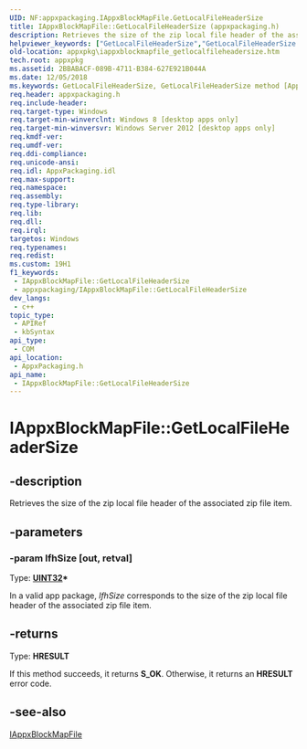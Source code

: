 ```yaml
---
UID: NF:appxpackaging.IAppxBlockMapFile.GetLocalFileHeaderSize
title: IAppxBlockMapFile::GetLocalFileHeaderSize (appxpackaging.h)
description: Retrieves the size of the zip local file header of the associated zip file item.
helpviewer_keywords: ["GetLocalFileHeaderSize","GetLocalFileHeaderSize method [App packaging and management]","GetLocalFileHeaderSize method [App packaging and management]","IAppxBlockMapFile interface","IAppxBlockMapFile interface [App packaging and management]","GetLocalFileHeaderSize method","IAppxBlockMapFile.GetLocalFileHeaderSize","IAppxBlockMapFile::GetLocalFileHeaderSize","appxpackaging/IAppxBlockMapFile::GetLocalFileHeaderSize","appxpkg.iappxblockmapfile_getlocalfileheadersize"]
old-location: appxpkg\iappxblockmapfile_getlocalfileheadersize.htm
tech.root: appxpkg
ms.assetid: 2BBABACF-089B-4711-B384-627E921B044A
ms.date: 12/05/2018
ms.keywords: GetLocalFileHeaderSize, GetLocalFileHeaderSize method [App packaging and management], GetLocalFileHeaderSize method [App packaging and management],IAppxBlockMapFile interface, IAppxBlockMapFile interface [App packaging and management],GetLocalFileHeaderSize method, IAppxBlockMapFile.GetLocalFileHeaderSize, IAppxBlockMapFile::GetLocalFileHeaderSize, appxpackaging/IAppxBlockMapFile::GetLocalFileHeaderSize, appxpkg.iappxblockmapfile_getlocalfileheadersize
req.header: appxpackaging.h
req.include-header: 
req.target-type: Windows
req.target-min-winverclnt: Windows 8 [desktop apps only]
req.target-min-winversvr: Windows Server 2012 [desktop apps only]
req.kmdf-ver: 
req.umdf-ver: 
req.ddi-compliance: 
req.unicode-ansi: 
req.idl: AppxPackaging.idl
req.max-support: 
req.namespace: 
req.assembly: 
req.type-library: 
req.lib: 
req.dll: 
req.irql: 
targetos: Windows
req.typenames: 
req.redist: 
ms.custom: 19H1
f1_keywords:
 - IAppxBlockMapFile::GetLocalFileHeaderSize
 - appxpackaging/IAppxBlockMapFile::GetLocalFileHeaderSize
dev_langs:
 - c++
topic_type:
 - APIRef
 - kbSyntax
api_type:
 - COM
api_location:
 - AppxPackaging.h
api_name:
 - IAppxBlockMapFile::GetLocalFileHeaderSize
---
```


# IAppxBlockMapFile::GetLocalFileHeaderSize


## -description

Retrieves the size of the zip local file header of the associated zip file item.

## -parameters

### -param lfhSize [out, retval]

Type: <b><a href="/windows/desktop/WinProg/windows-data-types">UINT32</a>*</b>

In a valid app package, <i>lfhSize</i> corresponds to the size of the zip local file header of the associated zip file item.

## -returns

Type: <b>HRESULT</b>

If this method succeeds, it returns <b xmlns:loc="http://microsoft.com/wdcml/l10n">S_OK</b>. Otherwise, it returns an <b xmlns:loc="http://microsoft.com/wdcml/l10n">HRESULT</b> error code.

## -see-also

<a href="/windows/desktop/api/appxpackaging/nn-appxpackaging-iappxblockmapfile">IAppxBlockMapFile</a>

